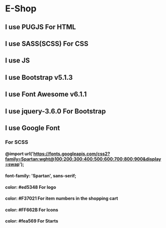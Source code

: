 # E-Shop

## I use PUGJS For HTML

## I use SASS(SCSS) For CSS

## I use JS

## I use Bootstrap v5.1.3

### <link href="https://cdn.jsdelivr.net/npm/bootstrap@5.1.3/dist/css/bootstrap.min.css" rel="stylesheet" integrity="sha384-1BmE4kWBq78iYhFldvKuhfTAU6auU8tT94WrHftjDbrCEXSU1oBoqyl2QvZ6jIW3" crossorigin="anonymous">

### <script src="https://cdn.jsdelivr.net/npm/@popperjs/core@2.10.2/dist/umd/popper.min.js" integrity="sha384-7+zCNj/IqJ95wo16oMtfsKbZ9ccEh31eOz1HGyDuCQ6wgnyJNSYdrPa03rtR1zdB" crossorigin="anonymous"></script>

### <script src="https://cdn.jsdelivr.net/npm/bootstrap@5.1.3/dist/js/bootstrap.bundle.min.js" integrity="sha384-ka7Sk0Gln4gmtz2MlQnikT1wXgYsOg+OMhuP+IlRH9sENBO0LRn5q+8nbTov4+1p" crossorigin="anonymous"></script>

### <script src="https://cdn.jsdelivr.net/npm/bootstrap@5.1.3/dist/js/bootstrap.min.js" integrity="sha384-QJHtvGhmr9XOIpI6YVutG+2QOK9T+ZnN4kzFN1RtK3zEFEIsxhlmWl5/YESvpZ13" crossorigin="anonymous"></script>

## I use Font Awesome v6.1.1

### <script src="https://kit.fontawesome.com/f4c05dff65.js" crossorigin="anonymous"></script>

## I use jquery-3.6.0 For Bootstrap

## I use Google Font

### For SCSS

#### @import url('https://fonts.googleapis.com/css2?family=Spartan:wght@100;200;300;400;500;600;700;800;900&display=swap');

#### font-family: 'Spartan', sans-serif;

#### color: #ed5348 For logo

#### color: #F37021 For item numbers in the shopping cart

#### color: #FF662B For Icons

#### color: #fea569 For Starts
